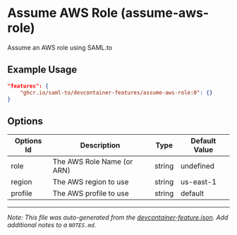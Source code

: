 
# Assume AWS Role (assume-aws-role)

Assume an AWS role using SAML.to

## Example Usage

```json
"features": {
    "ghcr.io/saml-to/devcontainer-features/assume-aws-role:0": {}
}
```

## Options

| Options Id | Description | Type | Default Value |
|-----|-----|-----|-----|
| role | The AWS Role Name (or ARN) | string | undefined |
| region | The AWS region to use | string | us-east-1 |
| profile | The AWS profile to use | string | default |



---

_Note: This file was auto-generated from the [devcontainer-feature.json](https://github.com/saml-to/devcontainer-features/blob/main/src/assume-aws-role/devcontainer-feature.json).  Add additional notes to a `NOTES.md`._
